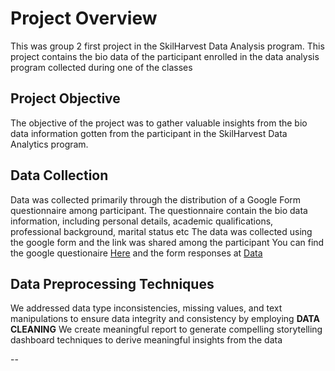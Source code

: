 # Project Overview
This was group 2 first project in the SkilHarvest Data Analysis program. 
This project contains the bio data of the participant enrolled in the data analysis program collected during one of the classes

## Project Objective
The objective of the project was to gather valuable insights from the bio data information gotten from the participant in the SkilHarvest Data Analytics program.

## Data Collection
Data was collected primarily through the distribution of a Google Form questionnaire among participant.
The questionnaire contain the bio data information, including personal details, academic qualifications, professional background, marital status etc
The data was collected using the google form and the link was shared among the participant
You can find the google questionaire [Here](https://docs.google.com/forms/d/e/1FAIpQLSfSaM9JMLNLusHh9icL9yeQUcbAsngtb6JwfyJ2KSz7eZv_LA/viewform) and the form responses at [Data](https://docs.google.com/spreadsheets/d/1j683Iej1rexP0ZklCt4CQSEjTZpUGAfhIirowQNtk80/edit?resourcekey#gid=120058417)

## Data Preprocessing Techniques
We addressed data type inconsistencies, missing values, and text manipulations to ensure data integrity and consistency by employing **DATA CLEANING** 
We create meaningful report to generate compelling storytelling dashboard techniques to derive meaningful insights from the data

--
